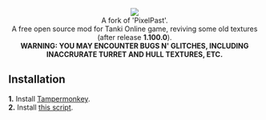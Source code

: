 <p align="center" width="100%">
  <img src="https://github.com/bjuonday/PixelBalance/assets/113231787/fa2d5c4d-4c8d-468c-9a7b-bfc72309b0ba"><br>
A fork of 'PixelPast'.<br>
A free open source mod for Tanki Online game, reviving some old textures (after release <b>1.100.0</b>).<br>
<b>WARNING: YOU MAY ENCOUNTER BUGS N' GLITCHES, INCLUDING INACCRURATE TURRET AND HULL TEXTURES, ETC.</b>
</p>

## Installation
**1.** Install [Tampermonkey](https://www.tampermonkey.net/).<br>
**2.** Install [this script](https://raw.githubusercontent.com/bjuonday/PixelBalance/main/PixelBalance.user.js).
